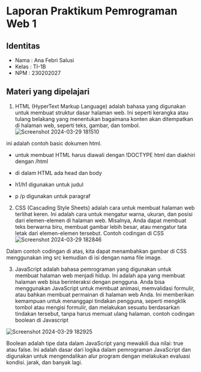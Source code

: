 # Laporan Praktikum Pemrograman Web 1

 ## Identitas
 * Nama  : Ana Febri Salusi
* Kelas  : TI-1B
* NPM    : 230202027

## Materi yang dipelajari

1. HTML (HyperText Markup Language) adalah bahasa yang digunakan untuk membuat struktur dasar halaman web. 
Ini seperti kerangka atau tulang belakang yang menentukan bagaimana konten akan ditempatkan di halaman web, seperti teks, gambar, dan tombol.
![Screenshot 2024-03-29 181510](https://github.com/anafebrisalusi/Ana-Febri-S-TI-1B/assets/165301550/bc9a75df-d33d-48f1-b77d-6df8636fac49)
 
 ini adalah contoh basic dokumen html.
 
+ untuk membuat HTML harus diawali dengan !DOCTYPE html dan diakhiri dengan /html
 + di dalam HTML ada head dan body

+ h1/h1 digunakan untuk judul
+ p /p digunakan untuk paragraf




2. CSS (Cascading Style Sheets) adalah cara untuk membuat halaman web terlihat keren. Ini adalah cara untuk mengatur warna, 
ukuran, dan posisi dari elemen-elemen di halaman web. Misalnya, Anda dapat membuat teks berwarna biru, membuat gambar lebih 
besar, atau mengatur tata letak dari elemen-elemen tersebut. Contoh codingan di CSS
![Screenshot 2024-03-29 182846](https://github.com/anafebrisalusi/Ana-Febri-S-TI-1B/assets/165301550/24d6e880-b64a-4095-b5f7-0f6e4cdb30c9)

Dalam contoh codingan di atas, kita dapat menambahkan gambar di CSS menggunakan img src kemudian di isi dengan nama file image.




3. JavaScript adalah bahasa pemrograman yang digunakan untuk membuat halaman web menjadi hidup. Ini adalah apa yang membuat
halaman web bisa berinteraksi dengan pengguna. Anda bisa menggunakan JavaScript untuk membuat animasi, memvalidasi formulir,
atau bahkan membuat permainan di halaman web Anda. Ini memberikan kemampuan untuk menanggapi tindakan pengguna, seperti mengklik tombol
atau mengisi formulir, dan melakukan sesuatu berdasarkan tindakan tersebut, tanpa harus memuat ulang halaman.
contoh codingan boolean di Javascript

 ![Screenshot 2024-03-29 182925](https://github.com/anafebrisalusi/Ana-Febri-S-TI-1B/assets/165301550/6894450e-7fd4-4555-8959-05b3e7382018)

Boolean adalah tipe data dalam JavaScript yang mewakili dua nilai: true atau false. Ini adalah dasar dari logika dalam pemrograman JavaScript dan digunakan untuk mengendalikan alur program dengan melakukan evaluasi kondisi.
jarak, dan banyak lagi.
